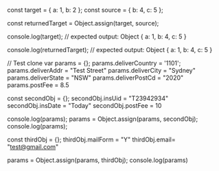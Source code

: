 const target = { a: 1, b: 2 };
const source = { b: 4, c: 5 };

const returnedTarget = Object.assign(target, source);

console.log(target);
// expected output: Object { a: 1, b: 4, c: 5 }

console.log(returnedTarget);
// expected output: Object { a: 1, b: 4, c: 5 }


// Test clone
var params = {};
params.deliverCountry = '1101';
params.deliverAddr = "Test Street"
params.deliverCity = "Sydney"
params.deliverState = "NSW"
params.deliverPostCd = "2020"
params.postFee = 8.5

const secondObj = {};
secondObj.insUid = "T23942934"
secondObj.insDate = "Today"
secondObj.postFee = 10

console.log(params);
params = Object.assign(params, secondObj);
console.log(params);

const thirdObj = {};
thirdObj.mailForm = "Y"
thirdObj.email= "test@gmail.com"

params = Object.assign(params, thirdObj);
console.log(params)
